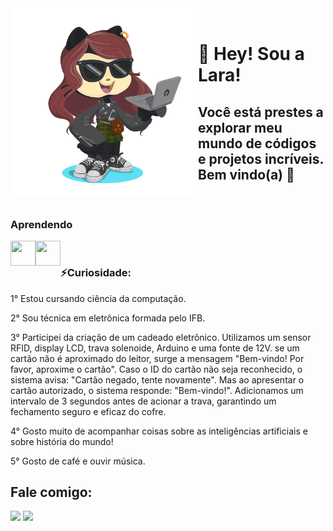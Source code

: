 <div align="left">
  <a href="(https://github.com/Laraewellen/Laraewellen/blob/cfd9b146f9c4de3ddcb575e434944fd1894f2d5b/.github/octocat-1697678231229.png)(https://github.com/Laraewellen/Laraewellen/blob/cfd9b146f9c4de3ddcb575e434944fd1894f2d5b/.github/octocat-1697678231229.png)">
    <img align="left" src="https://github.com/Laraewellen/Laraewellen/blob/cfd9b146f9c4de3ddcb575e434944fd1894f2d5b/.github/octocat-1697678231229.png" width="300" heigth="300"/>
  </a>
</div>
<br>


  # 🌟 Hey! Sou a Lara!  
## Você está prestes a explorar meu mundo de códigos e projetos incríveis. Bem vindo(a) 🚀
<br>

### Aprendendo
<div align="center">

  <img align="left" src="https://cdn.jsdelivr.net/gh/devicons/devicon/icons/c/c-original.svg"  width="40" height="40"/> <img align="left" src="https://cdn.jsdelivr.net/gh/devicons/devicon/icons/java/java-original.svg" width="40" height="40"/> 
          
  </div>        
<br>

### ⚡Curiosidade: 
1° Estou cursando ciência da computação.

2° Sou técnica em eletrônica formada pelo IFB.

3° Participei da criação de um cadeado eletrônico. Utilizamos um sensor RFID, display LCD, trava solenoide, Arduino e uma fonte de 12V.
se um cartão não é aproximado do leitor, surge a mensagem "Bem-vindo! Por favor, aproxime o cartão". Caso o ID do cartão não seja reconhecido, o sistema avisa: "Cartão negado, tente novamente". Mas ao apresentar o cartão autorizado, o sistema responde: "Bem-vindo!". Adicionamos um intervalo de 3 segundos antes de acionar a trava, garantindo um fechamento seguro e eficaz do cofre. 

4° Gosto muito de acompanhar coisas sobre as inteligências artificiais e sobre história do mundo!

5° Gosto de café e ouvir música.


## Fale comigo:

<div>
<a href = "mailto:contato@laraewellen@gmail.com"><img loading="lazy" src="https://img.shields.io/badge/Gmail-D14836?style=for-the-badge&logo=gmail&logoColor=white" target="_blank"></a>
<a href="https://www.linkedin.com/in/lara-ewellen-bbaa81285" target="_blank"><img loading="lazy" src="https://img.shields.io/badge/-LinkedIn-%230077B5?style=for-the-badge&logo=linkedin&logoColor=white" target="_blank"></a>   
</div>
